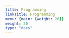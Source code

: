 ```yaml
---
title: Programming
linkTitle: Programming
menu: {main: {weight: 20}}
weight: 20
type: "docs"
---
```

